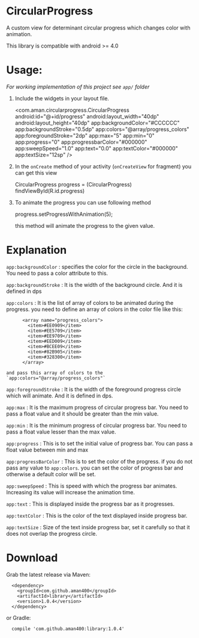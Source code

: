 CircularProgress
===================

A custom view for determinant circular progress which changes color with animation.

This library is compatible with android >= 4.0

Usage:
=======

*For working implementation of this project see `app/` folder*

   1. Include the widgets in your layout file.
   

        <com.aman.circularprogress.CircularProgress
           android:id="@+id/progress"
           android:layout_width="40dp"
           android:layout_height="40dp"
           app:backgroundColor="#CCCCCC"
           app:backgroundStroke="0.5dp"
           app:colors="@array/progress_colors"
           app:foregroundStroke="2dp"
           app:max="5"
           app:min="0"
           app:progress="0"
           app:progressbarColor="#000000"
           app:sweepSpeed="1.0"
           app:text="0.0"
           app:textColor="#000000"
           app:textSize="12sp" />

   2. In the `onCreate` method of your activity (`onCreateView` for fragment) you can get this view

         CircularProgress progress = (CircularProgress) findViewById(R.id.progress) 

   3. To animate the progress you can use following method
    
         progress.setProgressWithAnimation(5);

      this method will animate the progress to the given value.


Explanation
============

   `app:backgroundColor` : specifies the color for the circle in the background. You need to pass a color attribute to this.
   
   `app:backgroundStroke` : It is the width of the background circle. And it is defined in dps
   
   `app:colors` : It is the list of array of colors to be animated during the progress. you need to define an array of colors in the color file like this:

          <array name="progress_colors">
            <item>#EE0909</item>
            <item>#EE5709</item>
            <item>#EE9709</item>
            <item>#EED009</item>
            <item>#BCEE09</item>
            <item>#82B905</item>
            <item>#328300</item>
          </array>

    and pass this array of colors to the `app:colors="@array/progress_colors"`
      
   `app:foregroundStroke` : It is the width of the foreground progress circle which will animate. And it is defined in dps.
   
   `app:max` : It is the maximum progress of circular progress bar. You need to pass a float value and it should be greater than the min value.
   
   `app:min` : It is the minimum progress of circular progress bar. You need to pass a float value lesser than the max value.
   
   `app:progress` : This is to set the initial value of progress bar. You can pass a float value between min and max
   
   `app:progressBarColor` : This is to set the color of the progress. if you do not pass any value
   to `app:colors`. you can set the color of progress bar and otherwise a default color will be set.
   
   `app:sweepSpeed` : This is speed with which the progress bar animates. Increasing its value will increase the animation time.
   
   `app:text` : This is displayed inside the progress bar as it progresses.
   
   `app:textColor` : This is the color of the text displayed inside progress bar.
   
   `app:textSize` : Size of the text inside progress bar, set it carefully so that it does not overlap the progress circle.
   
Download
=========

Grab the latest release via Maven:

      <dependency>
        <groupId>com.github.aman400</groupId>
        <artifactId>library</artifactId>
        <version>1.0.4</version>
      </dependency>

or Gradle:

      compile 'com.github.aman400:library:1.0.4'
